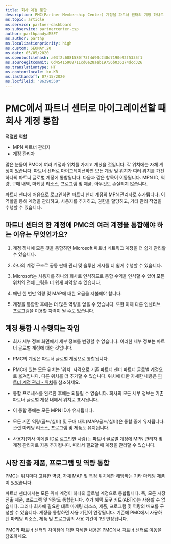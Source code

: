 ```yaml
---
title: 회사 계정 통합
description: PMC(Partner Membership Center) 계정을 파트너 센터의 계정 하나로 통합하는 방법을 알아봅니다. PMC에서 파트너 센터로 마이그레이션하는 데 적용됩니다.
ms.topic: article
ms.service: partner-dashboard
ms.subservice: partnercenter-csp
author: parthpandyaMSFT
ms.author: parthp
ms.localizationpriority: high
ms.custom: SEOMAY.20
ms.date: 05/05/2020
ms.openlocfilehash: a03f2c6881580f73f4d90c248d7190e92f5335f1
ms.sourcegitcommit: 6d45415908711cd0e28aeb19756b036274dcd326
ms.translationtype: HT
ms.contentlocale: ko-KR
ms.lasthandoff: 07/15/2020
ms.locfileid: "86390550"
---
```

# <a name="consolidate-your-company-accounts-when-migrating-from-pmc-to-partner-center"></a>PMC에서 파트너 센터로 마이그레이션할 때 회사 계정 통합

**적절한 역할**

- MPN 파트너 관리자
- 계정 관리자

많은 분들이 PMC에 여러 계정과 위치를 가지고 계셨을 것입니다. 각 위치에는 자체 계정이 있습니다. 파트너 센터로 마이그레이션하면 모든 계정 및 위치가 여러 위치를 가진 하나의 파트너 글로벌 계정에 통합됩니다. 다음과 같은 항목이 이동됩니다. MPN ID, 역량, 구매 내역, 마케팅 리소스, 프로그램 및 제품. 아무것도 손실되지 않습니다.

파트너 센터에 처음으로 로그인하면 파트너 센터 계정의 MPN 관리자로 추가됩니다. 이 역할을 통해 계정을 관리하고, 사용자를 추가하고, 권한을 할당하고, 기타 관리 작업을 수행할 수 있습니다.

## <a name="why-should-you-consolidate-your-multiple-accounts-in-pmc-into-one-account-in-partner-center"></a>파트너 센터의 한 계정에 PMC의 여러 계정을 통합해야 하는 이유는 무엇인가요?

1. 계정 하나에 모든 것을 통합하면 Microsoft 파트너 네트워크 계정을 더 쉽게 관리할 수 있습니다.

2. 하나의 계정 구조로 공동 판매 관리 및 솔루션 게시를 더 쉽게 수행할 수 있습니다.

3. Microsoft는 사용자를 하나의 회사로 인식하므로 통합 수익을 인식할 수 있어 모든 위치의 전체 그림을 더 쉽게 파악할 수 있습니다.  

4. 매년 한 번만 역량 및 MAP에 대한 요금을 지불해야 합니다.

5. 계정을 통합한 후에는 더 많은 역량을 얻을 수 있습니다. 또한 이제 다른 인센티브 프로그램을 이용할 자격이 될 수도 있습니다.

## <a name="what-happens-during-consolidation-of-accounts"></a>계정 통합 시 수행되는 작업

- 회사 세부 정보 화면에서 세부 정보를 변경할 수 없습니다. 이러한 세부 정보는 파트너 글로벌 계정에 대한 것입니다.

- PMC의 계정은 파트너 글로벌 계정으로 통합됩니다.

- PMC에 있는 모든 위치는 '위치' 자격으로 기존 파트너 센터 파트너 글로벌 계정으로 옮겨집니다. 다른 위치를 더 추가할 수 있습니다. 위치에 대한 자세한 내용은 [파트너 계정 관리 - 위치](manage-locations.md)를 참조하세요.

- 통합 프로세스를 완료한 후에는 되돌릴 수 없습니다. 회사의 모든 세부 정보는 기존 파트너 글로벌 계정 내에서 위치로 표시됩니다. 

- 이 통합 중에는 모든 MPN ID가 유지됩니다.

- 모든 기존 역량(골드/실버) 및 구매 내역(MAP/골드/실버)은 통합 중에 유지됩니다. 관련 마케팅 리소스, 프로그램 및 제품도 유지됩니다.

- 사용자(회사 이메일 ID로 로그인한 사람)는 파트너 글로벌 계정에 MPN 관리자 및 계정 관리자로 자동 추가됩니다. 따라서 필요할 때 계정을 관리할 수 있습니다.

## <a name="consolidating-your-go-to-market-offers-programs-and-competencies"></a>시장 진출 제품, 프로그램 및 역량 통합

PMC는 위치마다 고유한 역량, 자체 MAP 및 특정 위치에만 해당하는 기타 마케팅 제품이 있었습니다.

파트너 센터에서는 모든 위치 계정이 하나의 글로벌 계정으로 통합됩니다. 즉, 모든 시장 진출 제품, 프로그램 및 역량도 통합됩니다. 추가 혜택 도구 키트(ABTK)는 사용할 수 없습니다. 그러나 회사에 필요한 대로 마케팅 리소스, 제품, 프로그램 및 역량의 배포를 구성할 수 있습니다. 계정을 통합하면 사용 기간이 연장됩니다. 기존에 PMC에서 사용하던 마케팅 리소스, 제품 및 프로그램의 사용 기간이 1년 연장됩니다.

PMC와 파트너 센터의 차이점에 대한 자세한 내용은 [PMC에서 파트너 센터로 이동](guide-to-migration.md)을 참조하세요.
